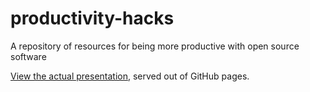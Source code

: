 # productivity-hacks
A repository of resources for being more productive with open source software

[View the actual presentation](http://productive.win/#/), served out of GitHub pages.
